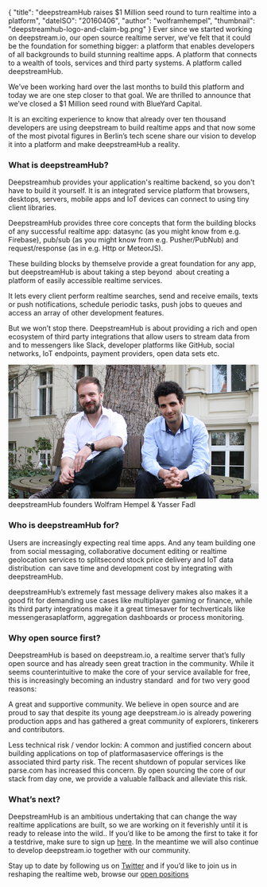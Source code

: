 {
    "title": "deepstreamHub raises $1 Million seed round to turn realtime into a platform",
    "dateISO": "20160406",
    "author": "wolframhempel",
    "thumbnail": "deepstreamhub-logo-and-claim-bg.png"
}
Ever since we started working on deepstream.io, our open source realtime server, we’ve felt that it could be the foundation for something bigger: a platform that enables developers of all backgrounds to build stunning realtime apps. A platform that connects to a wealth of tools, services and third party systems. A platform called deepstreamHub.

We’ve been working hard over the last months to build this platform and today we are one step closer to that goal. We are thrilled to announce that we’ve closed a $1 Million seed round with BlueYard Capital.

It is an exciting experience to know that already over ten thousand developers are using deepstream to build realtime apps and that now some of the most pivotal figures in Berlin’s tech scene share our vision to develop it into a platform and make deepstreamHub a reality.

### What is deepstreamHub?

Deepstreamhub provides your application's realtime backend, so you don't have to build it yourself. It is an integrated service platform that browsers, desktops, servers, mobile apps and IoT devices can connect to using tiny client libraries.

DeepstreamHub provides three core concepts that form the building blocks of any successful realtime app: data­sync (as you might know from e.g. Firebase), pub/sub (as you might know from e.g. Pusher/PubNub) and request/response (as in e.g. Http or MeteorJS).

These building blocks by themselve provide a great foundation for any app, but deepstreamHub is about taking a step beyond ­ about creating a platform of easily accessible realtime services.

It lets every client perform realtime searches, send and receive emails, texts or push notifications, schedule periodic tasks, push jobs to queues and access an array of other development features.

But we won’t stop there. DeepstreamHub is about providing a rich and open ecosystem of third party integrations that allow users to stream data from and to messengers like Slack, developer platforms like GitHub, social networks, IoT endpoints, payment providers, open data sets etc.

<div class="img-box">
    <img src="founders-01.png" alt="DeepstreamHub Founders" />
    <label>deepstreamHub founders Wolfram Hempel &amp; Yasser Fadl</label>
</div>

### Who is deepstreamHub for?

Users are increasingly expecting real time apps. And any team building one ­ from social messaging, collaborative document editing or realtime geolocation services to split­second stock price delivery and IoT data distribution ­ can save time and development cost by integrating with  deepstreamHub.

deepstreamHub’s extremely fast message delivery makes also makes it a good fit for demanding use cases like multiplayer gaming or finance, while its third party integrations make it a great time­saver for tech­verticals like messenger­as­a­platform, aggregation dashboards or process monitoring.

### Why open source first?

DeepstreamHub is based on deepstream.io, a realtime server that’s fully open source and has already seen great traction in the community. While it seems counterintuitive to make the core of your service available for free, this is increasingly becoming an industry standard ­ and for two very good reasons:

A great and supportive community. We believe in open source and are proud to say that despite its young age deepstream.io is already powering production apps and has gathered a great community of explorers, tinkerers and contributors.

Less technical risk / vendor lock­in: A common and justified concern about building applications on top of platform­as­a­service offerings is the associated third party risk. The recent shut­down of popular services like parse.com has increased this concern. By open sourcing the core of our stack from day one, we provide a valuable fallback and alleviate this risk.

### What’s next?

DeepstreamHub is an ambitious undertaking that can change the way realtime applications are built, so we are working on it feverishly until it is ready to release into the wild.. If you’d like to be among the first to take it for a test­drive, make sure to sign up [here](https://deepstreamhub.com/#newsletter). In the meantime we will also continue to develop deepstream.io together with our community.

Stay up to date by following us on [Twitter](https://twitter.com/deepstreamIO) and if you’d like to join us in reshaping the realtime web, browse our [open positions](https://deepstreamhub.com/careers/)

